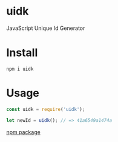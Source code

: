 # uidk
JavaScript Unique Id Generator

# Install
`npm i uidk`
# Usage
```js
const uidk = require('uidk');

let newId = uidk(); // => 41a6549a1474a
```

[npm package](https://www.npmjs.com/package/uidk)
